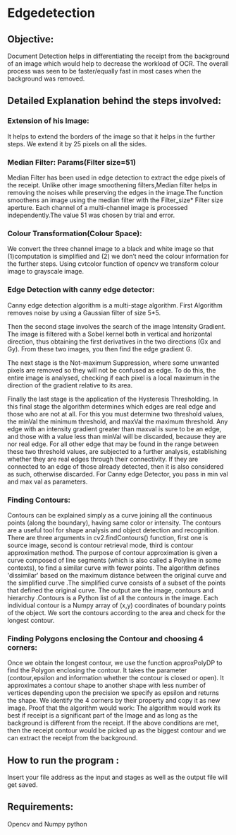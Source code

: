 # Edgedetection

## Objective:
Document Detection helps in differentiating the receipt from the background of an image which would help to decrease the workload of OCR. The overall process was seen to be faster/equally fast in most cases when the background was removed.

## Detailed Explanation behind the steps involved:

### Extension of his Image: 
It helps to extend the borders of the image so that it helps in the further steps. We extend it by 25 pixels on all the sides.
### Median Filter: Params(Filter size=51)
Median Filter has been used in edge detection to extract the edge pixels of the receipt. Unlike other image smoothening filters,Median filter helps in removing the noises while preserving the edges in the image.The function smoothens an image using the median filter with the Filter_size* Filter size aperture. Each channel of a multi-channel image is processed independently.The value 51 was chosen by trial and error.
### Colour Transformation(Colour Space):
We convert the three channel image to a black and white image so that (1)computation is simplified and (2) we don’t need the colour information for the further steps. Using cvtcolor function of opencv we transform colour image to grayscale image.
### Edge Detection with canny edge detector:
Canny edge detection algorithm is a multi-stage algorithm. First Algorithm removes noise by using a Gaussian filter of size 5*5. 

Then the second stage involves the search of the image Intensity Gradient. The image is filtered with a Sobel kernel both in vertical and horizontal direction, thus obtaining the first derivatives in the two directions (Gx and Gy). From these two images, you then find the edge gradient G. 

The next stage is the Not-maximum Suppression, where some unwanted pixels are removed so they will not be confused as edge. To do this, the entire image is analysed, checking if each pixel is a local maximum in the direction of the gradient relative to its area.

Finally the last stage is the application of the Hysteresis Thresholding. In this final stage the algorithm determines which edges are real edge and those who are not at all. For this you must determine two threshold values, the minVal the minimum threshold, and maxVal the maximum threshold. Any edge with an intensity gradient greater than maxval is sure to be an edge, and those with a value less than minVal will be discarded, because they are nor real edge. For all other edge that may be found in the range between these two threshold values, are subjected to a further analysis, establishing whether they are real edges through their connectivity. If they are connected to an edge of those already detected, then it is also considered as such, otherwise discarded.
For Canny edge Detector, you pass in min val and max val as parameters.
### Finding Contours:
Contours can be explained simply as a curve joining all the continuous points (along the boundary), having same color or intensity. The contours are a useful tool for shape analysis and object detection and recognition. There are three arguments in cv2.findContours() function, first one is source image, second is contour retrieval mode, third is contour approximation method. 
                  The purpose of contour approximation is given a curve composed of line segments (which is also called a Polyline in some contexts), to find a similar curve with fewer points. The algorithm defines 'dissimilar' based on the maximum distance between the original curve and the simplified curve .The simplified curve consists of a subset of the points that defined the original curve.
                  The output are the image, contours and hierarchy .Contours is a Python list of all the contours in the image. Each individual contour is a Numpy array of (x,y) coordinates of boundary points of the object.
We sort the contours according to the area and check for the longest contour.
### Finding Polygons enclosing the Contour and choosing 4 corners:
   Once we obtain the longest contour, we use the function approxPolyDP to find the Polygon enclosing the contour. It takes the parameter (contour,epsilon and information whether the contour is closed or open).
It approximates a contour shape to another shape with less number of vertices depending upon the precision we specify as epsilon and returns the shape.
We identify the 4 corners by their property and copy it as new image.
Proof that the algorithm would work:
    The algorithm would work its best if receipt is a significant part of the Image and as long as the background is different from the receipt. If the above conditions are met, then the receipt contour would be picked up as the biggest contour and we can extract the receipt from the background.
                            
## How to run the program :
Insert your file address as the input and stages as well as the output file will get saved.

## Requirements:
Opencv and Numpy
python                                         
                                              
                                              
                                              
                                              
                                              

